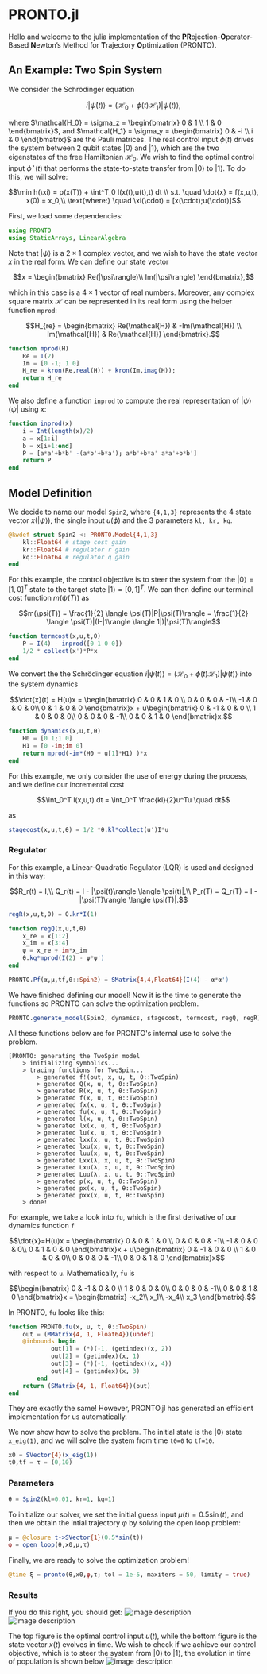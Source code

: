 # PRONTO.jl

Hello and welcome to the julia implementation of the **PR**ojection-**O**perator-Based **N**ewton’s Method for **T**rajectory **O**ptimization (PRONTO).


## An Example: Two Spin System
We consider the Schrödinger equation
```math
i|\dot{\psi}(t)\rangle = (\mathcal{H_0} + \phi(t)\mathcal{H_1})|\psi(t)\rangle,
```
where $\mathcal{H_0} = \sigma_z = \begin{bmatrix}
0 & 1 \\
1 & 0
\end{bmatrix}$, and $\mathcal{H_1} = \sigma_y = \begin{bmatrix}
0 & -i \\
i & 0
\end{bmatrix}$ are the Pauli matrices. The real control input $\phi(t)$ drives the system between 2 qubit states $|0\rangle$ and $|1\rangle$, which are the two eigenstates of the free Hamiltonian $\mathcal{H_0}$. We wish to find the optimal control input $\phi^{\star}(t)$ that performs the state-to-state transfer from $|0\rangle$ to $|1\rangle$. To do this, we will solve:

```math
\min h(\xi) = p(x(T)) + \int^T_0 l(x(t),u(t),t) dt \\
s.t.    \quad \dot{x} = f(x,u,t), x(0) = x_0,\\
\text{where:} \quad \xi(\cdot) = [x(\cdot);u(\cdot)]
```

First, we load some dependencies:
```julia
using PRONTO
using StaticArrays, LinearAlgebra
```

Note that $|\psi \rangle$ is a $2 \times 1$ complex vector, and we wish to have the state vector $x$ in the real form. We can define our state vector 
```math
x = \begin{bmatrix}
Re(|\psi\rangle)\\
Im(|\psi\rangle) 
\end{bmatrix},
```   
which in this case is a $4 \times 1$ vector of real numbers. Moreover, any complex square matrix $\mathcal{H}$ can be represented in its real form using the helper function `mprod`:
```math
H_{re} = \begin{bmatrix}
Re(\mathcal{H}) & -Im(\mathcal{H}) \\
Im(\mathcal{H}) & Re(\mathcal{H})
\end{bmatrix}.
```

```julia
function mprod(H) 
    Re = I(2) 
    Im = [0 -1; 1 0] 
    H_re = kron(Re,real(H)) + kron(Im,imag(H)); 
    return H_re 
end
```
We also define a function `inprod` to compute the real representation of $|\psi\rangle \langle \psi|$ using $x$:
```julia
function inprod(x) 
    i = Int(length(x)/2) 
    a = x[1:i] 
    b = x[i+1:end] 
    P = [a*a'+b*b' -(a*b'+b*a'); a*b'+b*a' a*a'+b*b'] 
    return P
end
```
## Model Definition
We decide to name our model `Spin2`, where `{4,1,3}` represents the 4 state vector $x (|\psi\rangle)$, the single input $u (\phi)$ and the 3 parameters `kl, kr, kq`.

```julia
@kwdef struct Spin2 <: PRONTO.Model{4,1,3}
    kl::Float64 # stage cost gain
    kr::Float64 # regulator r gain
    kq::Float64 # regulator q gain
end
```

For this example, the control objective is to steer the system from the $|0\rangle = [1, 0]^T$ state to the target state $|1\rangle = [0, 1]^T$. We can then define our terminal cost function $m(\psi(T))$ as 
```math
m(\psi(T)) = \frac{1}{2} \langle \psi(T)|P|\psi(T)\rangle = \frac{1}{2} \langle \psi(T)|(I-|1\rangle \langle 1|)|\psi(T)\rangle
```

```julia
function termcost(x,u,t,θ)
    P = I(4) - inprod([0 1 0 0])
    1/2 * collect(x')*P*x
end
```

We convert the the Schrödinger equation
$i|\dot{\psi}(t)\rangle = (\mathcal{H_0} + \phi(t)\mathcal{H_1})|\psi(t)\rangle$ into the system dynamics 
```math
\dot{x}(t) = H(u)x = \begin{bmatrix}
0 & 0 & 1 & 0 \\
0 & 0 & 0 & -1\\
-1 & 0 & 0 & 0\\
0 & 1 & 0 & 0
\end{bmatrix}x + u\begin{bmatrix}
0 & -1 & 0 & 0 \\
1 & 0 & 0 & 0\\
0 & 0 & 0 & -1\\
0 & 0 & 1 & 0
\end{bmatrix}x.
```

```julia
function dynamics(x,u,t,θ)
    H0 = [0 1;1 0]
    H1 = [0 -im;im 0]
    return mprod(-im*(H0 + u[1]*H1) )*x
end
```

For this example, we only consider the use of energy during the process, and we define our incremental cost
```math
\int_0^T l(x,u,t) dt = \int_0^T \frac{kl}{2}u^Tu \quad dt
```
as

```julia
stagecost(x,u,t,θ) = 1/2 *θ.kl*collect(u')I*u
```

### Regulator
For this example, a Linear-Quadratic Regulator (LQR) is used and designed in this way:
```math
R_r(t) = I,\\
Q_r(t) = I - |\psi(t)\rangle \langle \psi(t)|,\\
P_r(T) = Q_r(T) = I - |\psi(T)\rangle \langle \psi(T)|.
``` 
```julia
regR(x,u,t,θ) = θ.kr*I(1)

function regQ(x,u,t,θ) 
    x_re = x[1:2] 
    x_im = x[3:4] 
    ψ = x_re + im*x_im 
    θ.kq*mprod(I(2) - ψ*ψ')
end

PRONTO.Pf(α,μ,tf,θ::Spin2) = SMatrix{4,4,Float64}(I(4) - α*α')
```

We have finished defining our model! Now it is the time to generate the functions so PRONTO can solve the optimization problem.

```julia
PRONTO.generate_model(Spin2, dynamics, stagecost, termcost, regQ, regR)
```
All these functions below are for PRONTO's internal use to solve the problem.
```
[PRONTO: generating the TwoSpin model
    > initializing symbolics...
    > tracing functions for TwoSpin...
        > generated f!(out, x, u, t, θ::TwoSpin)
        > generated Q(x, u, t, θ::TwoSpin)
        > generated R(x, u, t, θ::TwoSpin)
        > generated f(x, u, t, θ::TwoSpin)
        > generated fx(x, u, t, θ::TwoSpin)
        > generated fu(x, u, t, θ::TwoSpin)
        > generated l(x, u, t, θ::TwoSpin)
        > generated lx(x, u, t, θ::TwoSpin)
        > generated lu(x, u, t, θ::TwoSpin)
        > generated lxx(x, u, t, θ::TwoSpin)
        > generated lxu(x, u, t, θ::TwoSpin)
        > generated luu(x, u, t, θ::TwoSpin)
        > generated Lxx(λ, x, u, t, θ::TwoSpin)
        > generated Lxu(λ, x, u, t, θ::TwoSpin)
        > generated Luu(λ, x, u, t, θ::TwoSpin)
        > generated p(x, u, t, θ::TwoSpin)
        > generated px(x, u, t, θ::TwoSpin)
        > generated pxx(x, u, t, θ::TwoSpin)
    > done!
```
For example, we take a look into `fu`, which is the first derivative of our dynamics function `f` 
```math
\dot{x}=H(u)x = \begin{bmatrix}
0 & 0 & 1 & 0 \\
0 & 0 & 0 & -1\\
-1 & 0 & 0 & 0\\
0 & 1 & 0 & 0
\end{bmatrix}x + u\begin{bmatrix}
0 & -1 & 0 & 0 \\
1 & 0 & 0 & 0\\
0 & 0 & 0 & -1\\
0 & 0 & 1 & 0
\end{bmatrix}x
``` 
with respect to `u`. Mathematically, `fu` is
```math
\begin{bmatrix}
0 & -1 & 0 & 0 \\
1 & 0 & 0 & 0\\
0 & 0 & 0 & -1\\
0 & 0 & 1 & 0
\end{bmatrix}x = \begin{bmatrix}
                    -x_2\\
                    x_1\\
                    -x_4\\
                    x_3
                 \end{bmatrix}.
```

In PRONTO, `fu` looks like this:
```julia
function PRONTO.fu(x, u, t, θ::TwoSpin)
    out = (MMatrix{4, 1, Float64})(undef)
    @inbounds begin
            out[1] = (*)(-1, (getindex)(x, 2))
            out[2] = (getindex)(x, 1)
            out[3] = (*)(-1, (getindex)(x, 4))
            out[4] = (getindex)(x, 3)
        end
    return (SMatrix{4, 1, Float64})(out)
end
```
They are exactly the same! However, PRONTO.jl has generated an efficient implementation for us automatically.



We now show how to solve the problem. The initial state is the $|0\rangle$ state `x_eig(1)`, and we will solve the system from time `t0=0` to `tf=10`.

```julia
x0 = SVector{4}(x_eig(1))
t0,tf = τ = (0,10)
```

### Parameters
```julia
θ = Spin2(kl=0.01, kr=1, kq=1)
```

To initialize our solver, we set the initial guess input $\mu(t) = 0.5\sin(t)$, and then we obtain the intial trajectory $\varphi$ by solving the open loop problem:
```julia
μ = @closure t->SVector{1}(0.5*sin(t))
φ = open_loop(θ,x0,μ,τ)
```

Finally, we are ready to solve the optimization problem! 

```julia
@time ξ = pronto(θ,x0,φ,τ; tol = 1e-5, maxiters = 50, limitγ = true)
```


### Results
If you do this right, you should get:
![image description](./Uopt.jpg)
![image description](./Xopt.jpg)

The top figure is the optimal control input $u(t)$, while the bottom figure is the state vector $x(t)$ evolves in time. We wish to check if we achieve our control objective, which is to steer the system from $|0\rangle$ to $|1\rangle$, the evolution in time of population is shown below
![image description](./Popt.jpg)   
